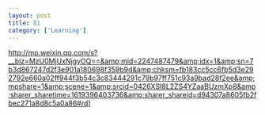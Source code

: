 ```yaml
---
layout: post
title: 81
category: ['Learning']
---
```


http://mp.weixin.qq.com/s?__biz=MzU0MjUxNjgyOQ==&amp;mid=2247487479&amp;idx=1&amp;sn=7b3d867247d2f3e901a180698f359b9d&amp;chksm=fb183cc5cc6fb5d3e292792e660a02ff944f3b54c3c83444291c79b97ff751c93a9bad28f2ee&amp;mpshare=1&amp;scene=1&amp;srcid=0426XSI8L2ZS4YZaaBUzmXp8&amp;sharer_sharetime=1619396403736&amp;sharer_shareid=d94307a8605fb2fbec271a8d8c5a0a86#rd]


